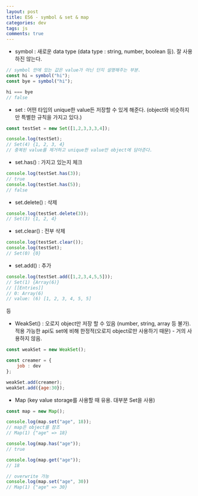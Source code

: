 ```yaml
---  
layout: post
title: ES6 - symbol & set & map
categories: dev
tags: js
comments: true
---
```


- symbol : 새로운 data type (data type : string, number, boolean 등). 잘 사용하진 않는다.

```js
// symbol 안에 있는 값은 value가 아닌 단지 설명해주는 부분.
const hi = symbol("hi");
const bye = symbol("hi");

hi === bye
// false 
```

- set : 어떤 타입의 unique한 value든 저장할 수 있게 해준다. (object와 비슷하지만 특별한 규칙을 가지고 있다.)

```js
const testSet = new Set([1,2,3,3,3,4]);

console.log(testSet);
// Set(4) {1, 2, 3, 4}
// 중복된 value를 제거하고 unique한 value만 object에 담아준다.
```

- set.has() : 가지고 있는지 체크

```js
console.log(testSet.has(3));
// true
console.log(testSet.has(5));
// false
```


- set.delete() : 삭제

```js
console.log(testSet.delete(3));
// Set(3) {1, 2, 4}
```

- set.clear() : 전부 삭제

```js
console.log(testSet.clear());
console.log(testSet);
// Set(0) {0}
```

- set.add() : 추가

```js
console.log(testSet.add([1,2,3,4,5,5]));
// Set(1) {Array(6)}
// [[Entries]]
// 0: Array(6)
// value: (6) [1, 2, 3, 4, 5, 5]
```

등

- WeakSet() : 오로지 object만 저장 할 수 있음 (number, string, array 등 불가). 적용 가능한 api도 set에 비해 한정적(오로지 object로만 사용하기 때문) - 거의 사용하지 않음.

```js
const weakSet = new WeakSet();

const creamer = {
    job : dev
};

weakSet.add(creamer);
weakSet.add({age:30});
```
- Map (key value storage를 사용할 때 유용. 대부분 Set을 사용)

```js
const map = new Map();

console.log(map.set("age", 18));
// map은 object를 참조
// Map(1) {"age" => 18}

console.log(map.has("age"));
// true

console.log(map.get("age"));
// 18

// overwrite 가능
console.log(map.set("age", 30))
// Map(1) {"age" => 30} 
```

